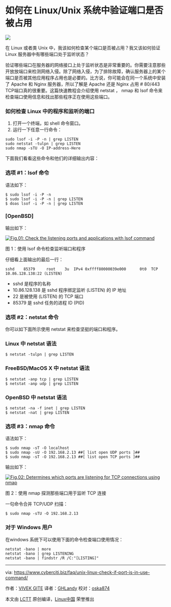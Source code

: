 如何在 Linux/Unix 系统中验证端口是否被占用
==========

[![](https://s0.cyberciti.org/images/category/old/linux-logo.png)][1]

在 Linux 或者类 Unix 中，我该如何检查某个端口是否被占用？我又该如何验证 Linux 服务器中有哪些端口处于监听状态？

验证哪些端口在服务器的网络接口上处于监听状态是非常重要的。你需要注意那些开放放端口来检测网络入侵。除了网络入侵，为了排除故障，确认服务器上的某个端口是否被其他应用程序占用也是必要的。比方说，你可能会在同一个系统中安装了 Apache 和 Nginx 服务器，所以了解是 Apache 还是 Nginx 占用 # 80/443 TCP端口真的很重要。这篇快速教程会介绍使用 netstat ， nmap 和 lsof 命令来检查端口使用信息和找出那些程序正在使用这些端口。

### 如何检查 Linux 中的程序和监听的端口

1. 打开一个终端，如 shell 命令窗口。
2. 运行一下任意一行命令：

  ```
  sudo lsof -i -P -n | grep LISTEN
  sudo netstat -tulpn | grep LISTEN
  sudo nmap -sTU -O IP-address-Here
  ```

下面我们看看这些命令和他们的详细输出内容：

### 选项 #1：lsof 命令

语法如下：

```
$ sudo lsof -i -P -n
$ sudo lsof -i -P -n | grep LISTEN
$ doas lsof -i -P -n | grep LISTEN
```

### [OpenBSD] ###

输出如下：

[![Fig.01: Check the listening ports and applications with lsof command](https://s0.cyberciti.org/uploads/faq/2016/11/lsof-outputs.png)][2]

图 1：使用 lsof 命令检查监听端口和程序

仔细看上面输出的最后一行：

```
sshd    85379     root    3u  IPv4 0xffff80000039e000      0t0  TCP 10.86.128.138:22 (LISTEN)
```

- sshd 是程序的名称
- 10.86.128.138 是 sshd 程序绑定监听 (LISTEN) 的 IP 地址
- 22 是被使用 (LISTEN) 的 TCP 端口
- 85379 是 sshd 任务的进程 ID (PID)

### 选项 #2：netstat 命令

你可以如下面所示使用 netstat 来检查坚挺的端口和程序。

### Linux 中 netstat 语法

```
$ netstat -tulpn | grep LISTEN
```

### FreeBSD/MacOS X 中 netstat 语法

```
$ netstat -anp tcp | grep LISTEN
$ netstat -anp udp | grep LISTEN
```

### OpenBSD 中 netstat 语法

```
$ netstat -na -f inet | grep LISTEN
$ netstat -nat | grep LISTEN
```

### 选项 #3：nmap 命令

语法如下：

```
$ sudo nmap -sT -O localhost
$ sudo nmap -sU -O 192.168.2.13 ##[ list open UDP ports ]##
$ sudo nmap -sT -O 192.168.2.13 ##[ list open TCP ports ]##
```

输出如下：

[![Fig.02: Determines which ports are listening for TCP connections using nmap](https://s0.cyberciti.org/uploads/faq/2016/11/nmap-outputs.png)][3]

图 2：使用 nmap 探测那些端口用于监听 TCP 连接

一句命令合并 TCP/UDP 扫描：

`$ sudo nmap -sTU -O 192.168.2.13`

### 对于 Windows 用户

在windows 系统下可以使用下面的命令检查端口使用情况：

```
netstat -bano | more
netstat -bano | grep LISTENING
netstat -bano | findstr /R /C:"[LISTING]"
```

----------------------------------------------------

via: https://www.cyberciti.biz/faq/unix-linux-check-if-port-is-in-use-command/

作者：[VIVEK GITE][a]
译者：[GHLandy](https://github.com/GHLandy)
校对：[oska874](https://github.com/oska874)

本文由 [LCTT](https://github.com/LCTT/TranslateProject) 原创编译，[Linux中国](https://linux.cn/) 荣誉推出

[a]:https://www.cyberciti.biz/faq/unix-linux-check-if-port-is-in-use-command/
[1]:https://www.cyberciti.biz/faq/category/linux/
[2]:http://www.cyberciti.biz/faq/unix-linux-check-if-port-is-in-use-command/lsof-outputs/
[3]:http://www.cyberciti.biz/faq/unix-linux-check-if-port-is-in-use-command/nmap-outputs/
